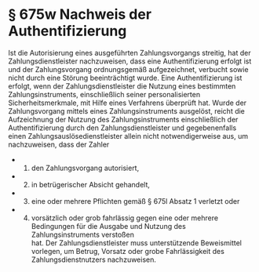 # § 675w Nachweis der Authentifizierung
Ist die Autorisierung eines ausgeführten Zahlungsvorgangs streitig, hat der Zahlungsdienstleister nachzuweisen, dass eine Authentifizierung erfolgt ist und der Zahlungsvorgang ordnungsgemäß aufgezeichnet, verbucht sowie nicht durch eine Störung beeinträchtigt wurde. Eine Authentifizierung ist erfolgt, wenn der Zahlungsdienstleister die Nutzung eines bestimmten Zahlungsinstruments, einschließlich seiner personalisierten Sicherheitsmerkmale, mit Hilfe eines Verfahrens überprüft hat. Wurde der Zahlungsvorgang mittels eines Zahlungsinstruments ausgelöst, reicht die Aufzeichnung der Nutzung des Zahlungsinstruments einschließlich der Authentifizierung durch den Zahlungsdienstleister und gegebenenfalls einen Zahlungsauslösedienstleister allein nicht notwendigerweise aus, um nachzuweisen, dass der Zahler
* 1. den Zahlungsvorgang autorisiert,
* 2. in betrügerischer Absicht gehandelt,
* 3. eine oder mehrere Pflichten gemäß § 675l Absatz 1 verletzt oder
* 4. vorsätzlich oder grob fahrlässig gegen eine oder mehrere Bedingungen für die Ausgabe und Nutzung des Zahlungsinstruments verstoßen  
hat. Der Zahlungsdienstleister muss unterstützende Beweismittel vorlegen, um Betrug, Vorsatz oder grobe Fahrlässigkeit des Zahlungsdienstnutzers nachzuweisen.